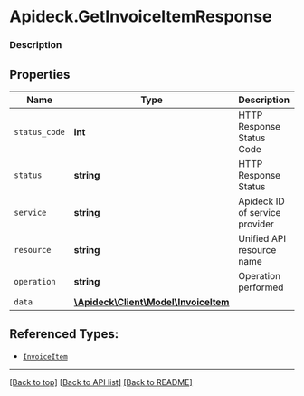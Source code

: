 # Apideck.GetInvoiceItemResponse

### Description

## Properties
Name | Type | Description | Notes
------------ | ------------- | ------------- | -------------
`status_code` | **int** | HTTP Response Status Code | 
`status` | **string** | HTTP Response Status | 
`service` | **string** | Apideck ID of service provider | 
`resource` | **string** | Unified API resource name | 
`operation` | **string** | Operation performed | 
`data` | [**\Apideck\Client\Model\InvoiceItem**](InvoiceItem.md) |  | 





## Referenced Types:





* [`InvoiceItem`](InvoiceItem.md)

---

[[Back to top]](#) [[Back to API list]](../../../../README.md#documentation-for-api-endpoints) [[Back to README]](../../../../README.md)


